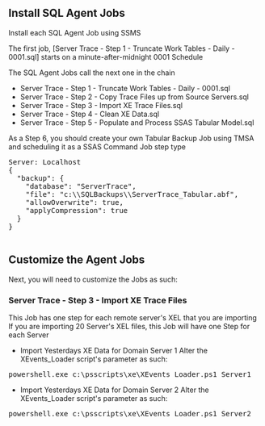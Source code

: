 <h2>Install SQL Agent Jobs</h2> 

Install each SQL Agent Job using SSMS

The first job, [Server Trace - Step 1 - Truncate Work Tables - Daily - 0001.sql] starts on a minute-after-midnight 0001 Schedule

The SQL Agent Jobs call the next one in the chain

* Server Trace - Step 1 - Truncate Work Tables - Daily - 0001.sql
* Server Trace - Step 2 - Copy Trace Files up from Source Servers.sql
* Server Trace - Step 3 - Import XE Trace Files.sql
* Server Trace - Step 4 - Clean XE Data.sql
* Server Trace - Step 5 - Populate and Process SSAS Tabular Model.sql

As a Step 6, you should create your own Tabular Backup Job using TMSA and scheduling it as a SSAS Command Job step type
<pre>
Server: Localhost
{
  "backup": {
    "database": "ServerTrace",
    "file": "c:\\SQLBackups\\ServerTrace_Tabular.abf",
    "allowOverwrite": true,
    "applyCompression": true
  }
}

</pre>

<h2>Customize the Agent Jobs</h2> 
Next, you will need to customize the Jobs as such:

<h3>Server Trace - Step 3 - Import XE Trace Files</h3>
This Job has one step for each remote server's XEL that you are importing<br>
If you are importing 20 Server's XEL files, this Job will have one Step for each Server

* Import Yesterdays XE Data for Domain Server 1
Alter the XEvents_Loader script's parameter as such:
<pre>
powershell.exe c:\psscripts\xe\XEvents_Loader.ps1 Server1
</pre>

* Import Yesterdays XE Data for Domain Server 2
Alter the XEvents_Loader script's parameter as such:
<pre>
powershell.exe c:\psscripts\xe\XEvents_Loader.ps1 Server2
</pre>


